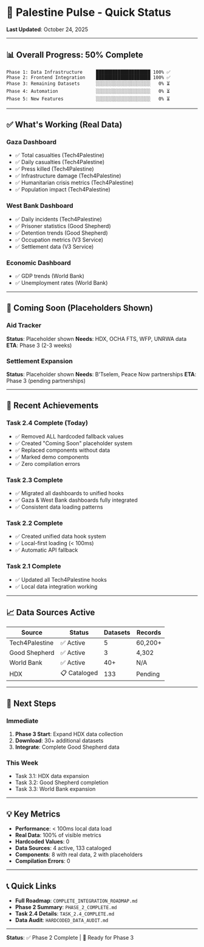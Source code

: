 # 🚀 Palestine Pulse - Quick Status

**Last Updated**: October 24, 2025

---

## 📊 Overall Progress: 50% Complete

```
Phase 1: Data Infrastructure     ████████████████████ 100% ✅
Phase 2: Frontend Integration    ████████████████████ 100% ✅
Phase 3: Remaining Datasets      ░░░░░░░░░░░░░░░░░░░░   0% ⏳
Phase 4: Automation              ░░░░░░░░░░░░░░░░░░░░   0% ⏳
Phase 5: New Features            ░░░░░░░░░░░░░░░░░░░░   0% ⏳
```

---

## ✅ What's Working (Real Data)

### Gaza Dashboard
- ✅ Total casualties (Tech4Palestine)
- ✅ Daily casualties (Tech4Palestine)
- ✅ Press killed (Tech4Palestine)
- ✅ Infrastructure damage (Tech4Palestine)
- ✅ Humanitarian crisis metrics (Tech4Palestine)
- ✅ Population impact (Tech4Palestine)

### West Bank Dashboard
- ✅ Daily incidents (Tech4Palestine)
- ✅ Prisoner statistics (Good Shepherd)
- ✅ Detention trends (Good Shepherd)
- ✅ Occupation metrics (V3 Service)
- ✅ Settlement data (V3 Service)

### Economic Dashboard
- ✅ GDP trends (World Bank)
- ✅ Unemployment rates (World Bank)

---

## 🔄 Coming Soon (Placeholders Shown)

### Aid Tracker
**Status**: Placeholder shown
**Needs**: HDX, OCHA FTS, WFP, UNRWA data
**ETA**: Phase 3 (2-3 weeks)

### Settlement Expansion
**Status**: Placeholder shown
**Needs**: B'Tselem, Peace Now partnerships
**ETA**: Phase 3 (pending partnerships)

---

## 🎯 Recent Achievements

### Task 2.4 Complete (Today)
- ✅ Removed ALL hardcoded fallback values
- ✅ Created "Coming Soon" placeholder system
- ✅ Replaced components without data
- ✅ Marked demo components
- ✅ Zero compilation errors

### Task 2.3 Complete
- ✅ Migrated all dashboards to unified hooks
- ✅ Gaza & West Bank dashboards fully integrated
- ✅ Consistent data loading patterns

### Task 2.2 Complete
- ✅ Created unified data hook system
- ✅ Local-first loading (< 100ms)
- ✅ Automatic API fallback

### Task 2.1 Complete
- ✅ Updated all Tech4Palestine hooks
- ✅ Local data integration working

---

## 📈 Data Sources Active

| Source | Status | Datasets | Records |
|--------|--------|----------|---------|
| Tech4Palestine | ✅ Active | 5 | 60,200+ |
| Good Shepherd | ✅ Active | 3 | 4,302 |
| World Bank | ✅ Active | 40+ | N/A |
| HDX | 📋 Cataloged | 133 | Pending |

---

## 🚀 Next Steps

### Immediate
1. **Phase 3 Start**: Expand HDX data collection
2. **Download**: 30+ additional datasets
3. **Integrate**: Complete Good Shepherd data

### This Week
- Task 3.1: HDX data expansion
- Task 3.2: Good Shepherd completion
- Task 3.3: World Bank expansion

---

## 💡 Key Metrics

- **Performance**: < 100ms local data load
- **Real Data**: 100% of visible metrics
- **Hardcoded Values**: 0
- **Data Sources**: 4 active, 133 cataloged
- **Components**: 8 with real data, 2 with placeholders
- **Compilation Errors**: 0

---

## 📞 Quick Links

- **Full Roadmap**: `COMPLETE_INTEGRATION_ROADMAP.md`
- **Phase 2 Summary**: `PHASE_2_COMPLETE.md`
- **Task 2.4 Details**: `TASK_2.4_COMPLETE.md`
- **Data Audit**: `HARDCODED_DATA_AUDIT.md`

---

**Status**: ✅ Phase 2 Complete | 🚀 Ready for Phase 3
